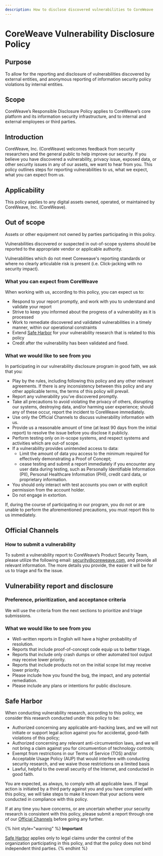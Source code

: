 ```yaml
---
description: How to disclose discovered vulnerabilities to CoreWeave
---
```


# CoreWeave Vulnerability Disclosure Policy

## Purpose

To allow for the reporting and disclosure of vulnerabilities discovered by external entities, and anonymous reporting of information security policy violations by internal entities.&#x20;

## Scope

CoreWeave’s Responsible Disclosure Policy applies to CoreWeave’s core platform and its information security infrastructure, and to internal and external employees or third parties.&#x20;

## Introduction&#x20;

CoreWeave, Inc. (CoreWeave) welcomes feedback from security researchers and the general public to help improve our security. If you believe you have discovered a vulnerability, privacy issue, exposed data, or other security issues in any of our assets, we want to hear from you. This policy outlines steps for reporting vulnerabilities to us, what we expect, what you can expect from us.&#x20;

## Applicability

This policy applies to any digital assets owned, operated, or maintained by CoreWeave, Inc. (CoreWeave).&#x20;

## Out of scope

Assets or other equipment not owned by parties participating in this policy.&#x20;

Vulnerabilities discovered or suspected in out-of-scope systems should be reported to the appropriate vendor or applicable authority.&#x20;

Vulnerabilities which do not meet Coreweave's reporting standards or where no clearly articulable risk is present (i.e. Click-jacking with no security impact).

### What you can expect from CoreWeave

When working with us, according to this policy, you can expect us to:&#x20;

* Respond to your report promptly, and work with you to understand and validate your report
* Strive to keep you informed about the progress of a vulnerability as it is processed
* Work to remediate discovered and validated vulnerabilities in a timely manner, within our operational constraints
* Extend [Safe Harbor](coreweave-vulnerability-disclosure-policy.md#safe-harbor) for your vulnerability research that is related to this policy
* Credit after the vulnerability has been validated and fixed.&#x20;

### What we would like to see from you

In participating in our vulnerability disclosure program in good faith, we ask that you:&#x20;

* Play by the rules, including following this policy and any other relevant agreements. If there is any inconsistency between this policy and any other applicable terms, the terms of this policy will prevail.
* Report any vulnerability you’ve discovered promptly.
* Take all precautions to avoid violating the privacy of others, disrupting our systems, destroying data, and/or harming user experience; should any of these occur, report the incident to CoreWeave immediately.
* Use only the Official Channels to discuss vulnerability information with us.
* Provide us a reasonable amount of time (at least 90 days from the initial report) to resolve the issue before you disclose it publicly.
* Perform testing only on in-scope systems, and respect systems and activities which are out-of scope.
* If a vulnerability provides unintended access to data:
  * Limit the amount of data you access to the minimum required for effectively demonstrating a Proof of Concept;
  * cease testing and submit a report immediately if you encounter any user data during testing, such as Personally Identifiable Information (PII), Personal Healthcare Information (PHI), credit card data, or proprietary information.
* You should only interact with test accounts you own or with explicit permission from the account holder.
* Do not engage in extortion.

If, during the course of participating in our program, you do not or are unable to perform the aforementioned precautions, you must report this to us immediately.

## Official Channels&#x20;

### How to submit a vulnerability&#x20;

To submit a vulnerability report to CoreWeave’s Product Security Team, please utilize the following email: [security@coreweave.com](mailto:security@coreweave.com), and provide all relevant information. The more details you provide, the easier it will be for us to triage and fix the issue.

## Vulnerability report and disclosure

### Preference, prioritization, and acceptance criteria&#x20;

We will use the criteria from the next sections to prioritize and triage submissions.

### What we would like to see from you

* Well-written reports in English will have a higher probability of resolution.
* Reports that include proof-of-concept code equip us to better triage.
* Reports that include only crash dumps or other automated tool output may receive lower priority.
* Reports that include products not on the initial scope list may receive lower priority.
* Please include how you found the bug, the impact, and any potential remediation.
* Please include any plans or intentions for public disclosure.&#x20;

## Safe Harbor

When conducting vulnerability research, according to this policy, we consider this research conducted under this policy to be:

* Authorized concerning any applicable anti-hacking laws, and we will not initiate or support legal action against you for accidental, good-faith violations of this policy;
* Authorized concerning any relevant anti-circumvention laws, and we will not bring a claim against you for circumvention of technology controls;
* Exempt from restrictions in our Terms of Service (TOS) and/or Acceptable Usage Policy (AUP) that would interfere with conducting security research, and we waive those restrictions on a limited basis
* Lawful, helpful to the overall security of the Internet, and conducted in good faith.&#x20;

You are expected, as always, to comply with all applicable laws. If legal action is initiated by a third party against you and you have complied with this policy, we will take steps to make it known that your actions were conducted in compliance with this policy.&#x20;

If at any time you have concerns, or are uncertain whether your security research is consistent with this policy, please submit a report through one of our [Official Channels](coreweave-vulnerability-disclosure-policy.md#official-channels) before going any further.&#x20;

{% hint style="warning" %}
**Important**

[Safe Harbor](coreweave-vulnerability-disclosure-policy.md#safe-harbor) applies only to legal claims under the control of the organization participating in this policy, and that the policy does not bind independent third parties.
{% endhint %}
